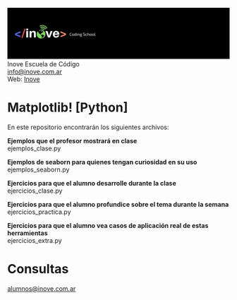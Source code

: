 ![Inove banner](/inove.jpg)
Inove Escuela de Código\
info@inove.com.ar\
Web: [Inove](http://inove.com.ar)

# Matplotlib! [Python]
En este repositorio encontrarán los siguientes archivos:

__Ejemplos que el profesor mostrará en clase__\
ejemplos_clase.py

__Ejemplos de seaborn para quienes tengan curiosidad en su uso__\
ejemplos_seaborn.py

__Ejercicios para que el alumno desarrolle durante la clase__\
ejercicios_clase.py

__Ejercicios para que el alumno profundice sobre el tema durante la semana__\
ejercicios_practica.py

__Ejercicios para que el alumno vea casos de aplicación real de estas herramientas__\
ejercicios_extra.py

# Consultas
alumnos@inove.com.ar

